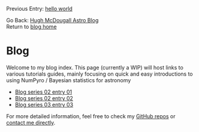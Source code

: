 Previous Entry: [hello world](.\..\01_helloworld\01helloworld_out.html)  
   
  
  
Go Back: [Hugh McDougall Astro Blog](.\..\bloghome.html)  
Return to [blog home](.\..\bloghome.html)  
  
# Blog
  

  
Welcome to my blog index. This page (currently a WIP) will host links to various tutorials guides, mainly focusing on quick and easy introductions to using NumPyro / Bayesian statistics for astronomy  
* [Blog series 02 entry 01](.\02_01_entryone\./entry02-02.html)  
* [Blog series 02 entry 02](.\02_02_entrytwo\./item2.html)  
* [Blog series 03 entry 03](.\02_03_entrythree\./item2.html)  
  
  
For more detailed information, feel free to check my [GitHub repos](https://github.com/HughMcDougall/) or [contact me directly](hughmcdougallemail@gmail.com).  
  
